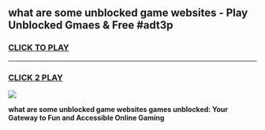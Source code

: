 
## what are some unblocked game websites - Play Unblocked Gmaes & Free #adt3p
<h3>
<a href="https://premium.freeplayer.one?title=what_are_some_unblocked_game_websites&ref=01M">CLICK TO PLAY</a></h3>
<hr>

<h3>
<a href="https://premium.freeplayer.one?title=what_are_some_unblocked_game_websites&ref=01M">CLICK 2 PLAY</a>
  
</h3>

<a href="https://premium.freeplayer.one?title=what_are_some_unblocked_game_websites&ref=01M"><img src="https://clearcache.store/games.png"></a>


**what are some unblocked game websites games unblocked: Your Gateway to Fun and Accessible Online Gaming**
